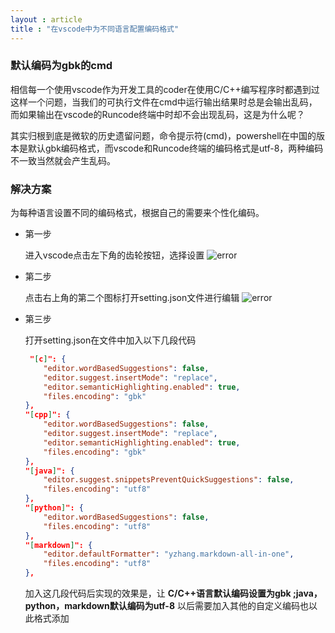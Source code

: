 ```yaml
---
layout : article
title : "在vscode中为不同语言配置编码格式"
---
```


### 默认编码为gbk的cmd

相信每一个使用vscode作为开发工具的coder在使用C/C++编写程序时都遇到过这样一个问题，当我们的可执行文件在cmd中运行输出结果时总是会输出乱码，而如果输出在vscode的Runcode终端中时却不会出现乱码，这是为什么呢？

其实归根到底是微软的历史遗留问题，命令提示符(cmd)，powershell在中国的版本是默认gbk编码格式，而vscode和Runcode终端的编码格式是utf-8，两种编码不一致当然就会产生乱码。

### 解决方案

为每种语言设置不同的编码格式，根据自己的需要来个性化编码。

* 第一步

    进入vscode点击左下角的齿轮按钮，选择设置
    ![error](https://raw.githubusercontent.com/BugLeesir/image_host01/main/blogs_img/%E5%B1%8F%E5%B9%95%E6%88%AA%E5%9B%BE%202022-11-26%20002640.png)

* 第二步

    点击右上角的第二个图标打开setting.json文件进行编辑
    ![error](https://raw.githubusercontent.com/BugLeesir/image_host01/main/blogs_img/%E5%B1%8F%E5%B9%95%E6%88%AA%E5%9B%BE%202022-11-26%20003742.png)

* 第三步

    打开setting.json在文件中加入以下几段代码

    ```json
     "[c]": {
        "editor.wordBasedSuggestions": false,
        "editor.suggest.insertMode": "replace",
        "editor.semanticHighlighting.enabled": true,
        "files.encoding": "gbk"
    },
    "[cpp]": {
        "editor.wordBasedSuggestions": false,
        "editor.suggest.insertMode": "replace",
        "editor.semanticHighlighting.enabled": true,
        "files.encoding": "gbk"
    },
    "[java]": {
        "editor.suggest.snippetsPreventQuickSuggestions": false,
        "files.encoding": "utf8"
    },
    "[python]": {
        "editor.wordBasedSuggestions": false,
        "files.encoding": "utf8"
    },
    "[markdown]": {
        "editor.defaultFormatter": "yzhang.markdown-all-in-one",
        "files.encoding": "utf8"
    },
    ```

    加入这几段代码后实现的效果是，让
    **C/C++语言默认编码设置为gbk ;java，python，markdown默认编码为utf-8** 以后需要加入其他的自定义编码也以此格式添加
